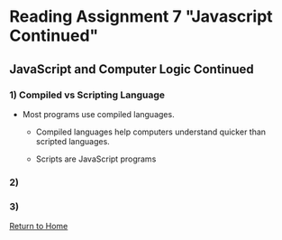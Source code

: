 # Reading Assignment 7 "Javascript Continued"
## JavaScript and Computer Logic Continued

### 1) Compiled vs Scripting Language

- Most programs use compiled languages.

    - Compiled languages help computers understand quicker than scripted languages.

    - Scripts are JavaScript programs

### 2)

### 3) 




[Return to Home](README.md)